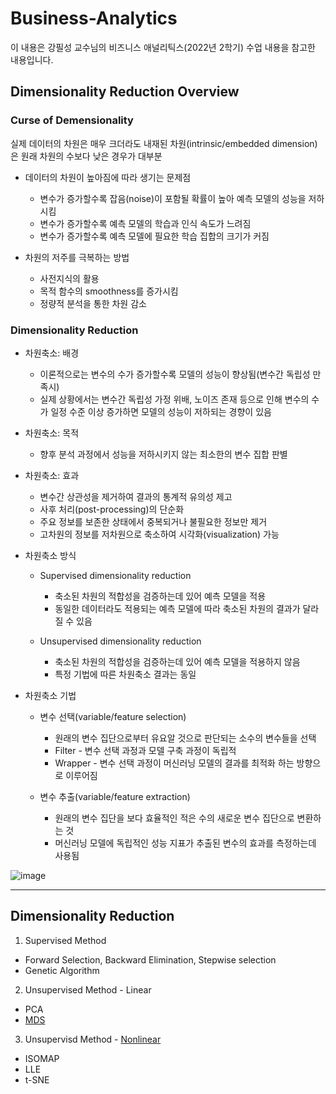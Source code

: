 
# Business-Analytics
이 내용은 강필성 교수님의 비즈니스 애널리틱스(2022년 2학기) 수업 내용을 참고한 내용입니다. 

## Dimensionality Reduction Overview

### Curse of Demensionality
실제 데이터의 차원은 매우 크더라도 내재된 차원(intrinsic/embedded dimension)은 원래 차원의 수보다 낮은 경우가 대부분

- 데이터의 차원이 높아짐에 따라 생기는 문제점
  - 변수가 증가할수록 잡음(noise)이 포함될 확률이 높아 예측 모델의 성능을 저하시킴
  - 변수가 증가할수록 예측 모델의 학습과 인식 속도가 느려짐
  - 변수가 증가할수록 예측 모델에 필요한 학습 집합의 크기가 커짐
  
- 차원의 저주를 극복하는 방법
  - 사전지식의 활용
  - 목적 함수의 smoothness를 증가시킴
  - 정량적 분석을 통한 차원 감소

### Dimensionality Reduction

- 차원축소: 배경
  - 이론적으로는 변수의 수가 증가할수록 모델의 성능이 향상됨(변수간 독립성 만족시)
  - 실제 상황에서는 변수간 독립성 가정 위배, 노이즈 존재 등으로 인해 변수의 수가 일정 수준 이상 증가하면 모델의 성능이 저하되는 경향이 있음
  
- 차원축소: 목적
  - 향후 분석 과정에서 성능을 저하시키지 않는 최소한의 변수 집합 판별
  
- 차원축소: 효과
  - 변수간 상관성을 제거하여 결과의 통계적 유의성 제고
  - 사후 처리(post-processing)의 단순화
  - 주요 정보를 보존한 상태에서 중복되거나 불필요한 정보만 제거
  - 고차원의 정보를 저차원으로 축소하여 시각화(visualization) 가능
 
- 차원축소 방식
  - Supervised dimensionality reduction
    - 축소된 차원의 적합성을 검증하는데 있어 예측 모델을 적용
    - 동일한 데이터라도 적용되는 예측 모델에 따라 축소된 차원의 결과가 달라질 수 있음
  
  - Unsupervised dimensionality reduction
    - 축소된 차원의 적합성을 검증하는데 있어 예측 모델을 적용하지 않음
    - 특정 기법에 따른 차원축소 결과는 동일
 
- 차원축소 기법
  - 변수 선택(variable/feature selection)
    - 원래의 변수 집단으로부터 유요알 것으로 판단되는 소수의 변수들을 선택
    - Filter - 변수 선택 과정과 모델 구축 과정이 독립적
    - Wrapper - 변수 선택 과정이 머신러닝 모델의 결과를 최적화 하는 방향으로 이루어짐
    
  - 변수 추출(variable/feature extraction)
    - 원래의 변수 집단을 보다 효율적인 적은 수의 새로운 변수 집단으로 변환하는 것
    - 머신러닝 모델에 독립적인 성능 지표가 추출된 변수의 효과를 측정하는데 사용됨
    
![image](https://user-images.githubusercontent.com/112569789/194992865-312ada9a-68e0-4364-b64c-f4da0e9ac5a7.png)

-----------------------------------------------------------------------------------------------------------------

## Dimensionality Reduction
1. Supervised Method
- Forward Selection, Backward Elimination, Stepwise selection
- Genetic Algorithm

2. Unsupervised Method - Linear
- PCA
- [MDS](https://github.com/YooD11/Business-Analytics/blob/main/1.%20Dimensionality%20Reduction/MDS.ipynb)

3. Unsupervisd Method - [Nonlinear](https://github.com/YooD11/Business-Analytics/blob/main/1.%20Dimensionality%20Reduction/Unsupervised_nonlinear.ipynb) 
- ISOMAP
- LLE
- t-SNE
    
 
 
 
